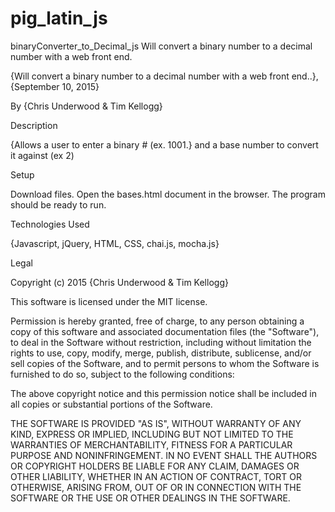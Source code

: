 # pig_latin_js

binaryConverter_to_Decimal_js
Will convert a binary number to a decimal number with a web front end.

{Will convert a binary number to a decimal number with a web front end..}, {September 10, 2015}

By {Chris Underwood & Tim Kellogg}

Description

{Allows a user to enter a binary # (ex. 1001.} and a base number to convert it against (ex 2)

Setup

Download files. Open the bases.html document in the browser. The program should be ready to run.

Technologies Used

{Javascript, jQuery, HTML, CSS, chai.js, mocha.js}

Legal

Copyright (c) 2015 {Chris Underwood & Tim Kellogg}

This software is licensed under the MIT license.

Permission is hereby granted, free of charge, to any person obtaining a copy of this software and associated documentation files (the "Software"), to deal in the Software without restriction, including without limitation the rights to use, copy, modify, merge, publish, distribute, sublicense, and/or sell copies of the Software, and to permit persons to whom the Software is furnished to do so, subject to the following conditions:

The above copyright notice and this permission notice shall be included in all copies or substantial portions of the Software.

THE SOFTWARE IS PROVIDED "AS IS", WITHOUT WARRANTY OF ANY KIND, EXPRESS OR IMPLIED, INCLUDING BUT NOT LIMITED TO THE WARRANTIES OF MERCHANTABILITY, FITNESS FOR A PARTICULAR PURPOSE AND NONINFRINGEMENT. IN NO EVENT SHALL THE AUTHORS OR COPYRIGHT HOLDERS BE LIABLE FOR ANY CLAIM, DAMAGES OR OTHER LIABILITY, WHETHER IN AN ACTION OF CONTRACT, TORT OR OTHERWISE, ARISING FROM, OUT OF OR IN CONNECTION WITH THE SOFTWARE OR THE USE OR OTHER DEALINGS IN THE SOFTWARE.
